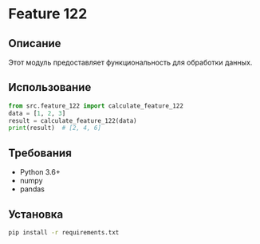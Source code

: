 # Feature 122
## Описание
Этот модуль предоставляет функциональность для обработки данных.
## Использование
```python
from src.feature_122 import calculate_feature_122
data = [1, 2, 3]
result = calculate_feature_122(data)
print(result)  # [2, 4, 6]
```
## Требования
- Python 3.6+
- numpy
- pandas
## Установка
```bash
pip install -r requirements.txt
```